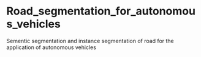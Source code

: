# Road_segmentation_for_autonomous_vehicles
Sementic segmentation and instance segmentation of road for the application of autonomous vehicles
